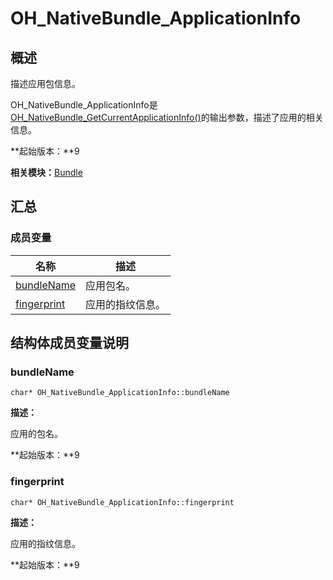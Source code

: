 # OH_NativeBundle_ApplicationInfo


## 概述

描述应用包信息。

OH_NativeBundle_ApplicationInfo是[OH_NativeBundle_GetCurrentApplicationInfo()](_bundle.md#oh_nativebundle_getcurrentapplicationinfo)的输出参数，描述了应用的相关信息。

**起始版本：**9

**相关模块：**[Bundle](_bundle.md)


## 汇总


### 成员变量

| 名称 | 描述 |
| -------- | -------- |
| [bundleName](#bundlename) | 应用包名。 |
| [fingerprint](#fingerprint) | 应用的指纹信息。 |


## 结构体成员变量说明


### bundleName


```
char* OH_NativeBundle_ApplicationInfo::bundleName
```

**描述：**

应用的包名。

**起始版本：**9


### fingerprint


```
char* OH_NativeBundle_ApplicationInfo::fingerprint
```

**描述：**

应用的指纹信息。

**起始版本：**9